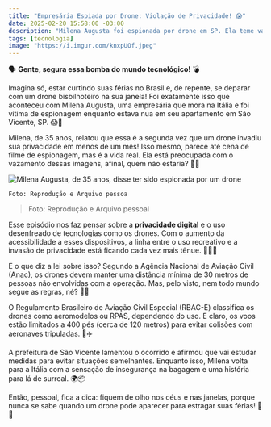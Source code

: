 ```yaml
---
title: "Empresária Espiada por Drone: Violação de Privacidade! 😱"
date: 2025-02-20 15:58:00 -03:00
description: "Milena Augusta foi espionada por drone em SP. Ela teme vazamento de imagens e sente-se insegura. 🚁👀"
tags: [tecnologia]
image: "https://i.imgur.com/knxpUOf.jpeg"
---
```


🗣️ **Gente, segura essa bomba do mundo tecnológico!** 💣

Imagina só, estar curtindo suas férias no Brasil e, de repente, se deparar com um drone bisbilhoteiro na sua janela! Foi exatamente isso que aconteceu com Milena Augusta, uma empresária que mora na Itália e foi vítima de espionagem enquanto estava nua em seu apartamento em São Vicente, SP. 😱👀

Milena, de 35 anos, relatou que essa é a segunda vez que um drone invadiu sua privacidade em menos de um mês! Isso mesmo, parece até cena de filme de espionagem, mas é a vida real. Ela está preocupada com o vazamento dessas imagens, afinal, quem não estaria? 📸💔

![Milena Augusta, de 35 anos, disse ter sido espionada por um drone](https://i.imgur.com/knxpUOf.jpeg)

`Foto: Reprodução e Arquivo pessoa`
> Foto: Reprodução e Arquivo pessoal

Esse episódio nos faz pensar sobre a **privacidade digital** e o uso desenfreado de tecnologias como os drones. Com o aumento da acessibilidade a esses dispositivos, a linha entre o uso recreativo e a invasão de privacidade está ficando cada vez mais tênue. 🚁🕵️‍♂️

E o que diz a lei sobre isso? Segundo a Agência Nacional de Aviação Civil (Anac), os drones devem manter uma distância mínima de 30 metros de pessoas não envolvidas com a operação. Mas, pelo visto, nem todo mundo segue as regras, né? 😬📏

O Regulamento Brasileiro de Aviação Civil Especial (RBAC-E) classifica os drones como aeromodelos ou RPAS, dependendo do uso. E claro, os voos estão limitados a 400 pés (cerca de 120 metros) para evitar colisões com aeronaves tripuladas. 🚀✈️

A prefeitura de São Vicente lamentou o ocorrido e afirmou que vai estudar medidas para evitar situações semelhantes. Enquanto isso, Milena volta para a Itália com a sensação de insegurança na bagagem e uma história para lá de surreal. 🌍📦

Então, pessoal, fica a dica: fiquem de olho nos céus e nas janelas, porque nunca se sabe quando um drone pode aparecer para estragar suas férias! 🚨😅
